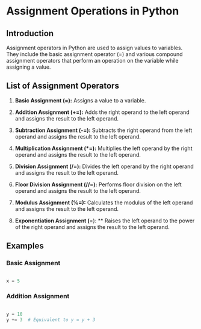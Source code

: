 # Assignment Operations in Python

## Introduction

Assignment operators in Python are used to assign values to variables. They include the basic assignment operator (=) and various compound assignment operators that perform an operation on the variable while assigning a value.

## List of Assignment Operators

1. **Basic Assignment (=):** Assigns a value to a variable.

2. **Addition Assignment (+=):** Adds the right operand to the left operand and assigns 
                                 the result to the left operand.

3. **Subtraction Assignment (-=):** Subtracts the right operand from the left operand and 
                                    assigns the result to the left operand.

4. **Multiplication Assignment (*=):** Multiplies the left operand by the right operand 
                                       and assigns the result to the left operand.

5. **Division Assignment (/=):** Divides the left operand by the right operand and assigns 
                                 the result to the left operand.

6. **Floor Division Assignment (//=):** Performs floor division on the left operand and 
                                        assigns the result to the left operand.

7. **Modulus Assignment (%=):** Calculates the modulus of the left operand and assigns the 
                                result to the left operand.

8. **Exponentiation Assignment (**=): ** Raises the left operand to the power of the right 
                                      operand and assigns the result to the left operand.

## Examples

### Basic Assignment

```python

x = 5

```

### Addition Assignment

```python

y = 10
y += 3  # Equivalent to y = y + 3

```